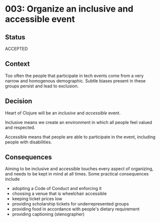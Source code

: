 # 003: Organize an inclusive and accessible event

## Status

ACCEPTED

## Context

Too often the people that participate in tech events come from a very narrow and
homogenous demographic. Subtle biases present in these groups persist and lead
to exclusion.

## Decision

Heart of Clojure will be an *inclusive* and *accessible* event.

Inclusive means we create an environment in which all people feel valued and respected.

Accessible means that people are able to participate in the event, including people with disabilities.

## Consequences

Aiming to be inclusive and accessible touches every aspect of organizing, and
needs to be kept in mind at all times. Some practical consequences include

- adopting a Code of Conduct and enforcing it
- choosing a venue that is wheelchair accessible
- keeping ticket prices low
- providing scholarship tickets for underrepresented groups
- providing food in accordance with people's dietary requirement
- providing captioning (stenographer)
